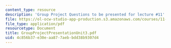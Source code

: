 ```yaml
---
content_type: resource
description: 'Group Project Questions to be presented for lecture #11'
file: https://ol-ocw-studio-app-production.s3.amazonaws.com/courses/11-201-gateway-planning-action-fall-2002/4c856b37e30eaa877aebbdd38b9307d4_GroupProjectPresentationUnit3.pdf
file_type: application/pdf
resourcetype: Document
title: GroupProjectPresentationUnit3.pdf
uid: 4c856b37-e30e-aa87-7aeb-bdd38b9307d4
---
```

